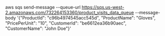 aws sqs send-message --queue-url https://sqs.us-west-2.amazonaws.com/732264153360/product_visits_data_queue --message-body '{"ProductId": "c96b4974545acc545d", "ProductName": "Gloves", "PricePerUnit": "10", "CustomerId": "be6612ea36b90aec", "CustomerName": "John Doe"}'
